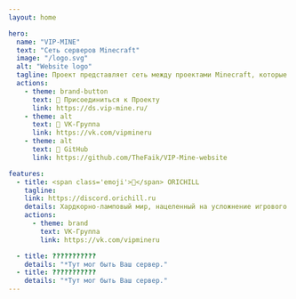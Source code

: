 ```yaml
---
layout: home

hero:
  name: "VIP-MINE"
  text: "Сеть серверов Minecraft"
  image: "/logo.svg"
  alt: "Website logo"
  tagline: Проект представляет сеть между проектами Minecraft, которые готовы сотрудничать друг с другом, чтобы достичь своих целей в месте
  actions:
    - theme: brand-button
      text: 🤗 Присоединиться к Проекту
      link: https://ds.vip-mine.ru/
    - theme: alt
      text: 📃 VK-Группа
      link: https://vk.com/vipmineru
    - theme: alt
      text: 🌿 GitHub
      link: https://github.com/TheFaik/VIP-Mine-website

features:
  - title: <span class='emoji'>🌾</span> ORICHILL
    tagline: 
    link: https://discord.orichill.ru
    details: Хардкорно-ламповый мир, нацеленный на усложнение игрового процесса игрока, но компенсируемый удобными механиками для его же облегчения, чтобы добиться идеального баланса в игровой среде. (Нажмите для дополнительной информации) 
    actions:
      - theme: brand
        text: VK-Группа
        link: https://vk.com/vipmineru

  - title: ???????????
    details: "*Тут мог быть Ваш сервер."
  - title: ???????????
    details: "*Тут мог быть Ваш сервер."
---
```

